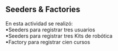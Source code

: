 <h2> Seeders & Factories</h2>

<p>
En esta actividad se realizó:<br>
▪Seeders para registrar tres usuarios<br>
▪Seeders para registrar tres Kits de robótica<br>
▪Factory para registrar cien cursos<br>
</p>

